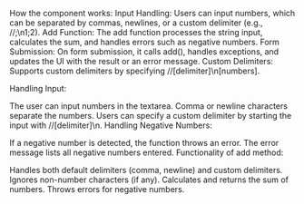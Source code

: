 
How the component works:
Input Handling:
Users can input numbers, which can be separated by commas, newlines, or a custom delimiter (e.g., //;\n1;2).
Add Function:
The add function processes the string input, calculates the sum, and handles errors such as negative numbers.
Form Submission:
On form submission, it calls add(), handles exceptions, and updates the UI with the result or an error message.
Custom Delimiters:
Supports custom delimiters by specifying //[delimiter]\n[numbers].


Handling Input:

The user can input numbers in the textarea.
Comma or newline characters separate the numbers.
Users can specify a custom delimiter by starting the input with //[delimiter]\n.
Handling Negative Numbers:

If a negative number is detected, the function throws an error.
The error message lists all negative numbers entered.
Functionality of add method:

Handles both default delimiters (comma, newline) and custom delimiters.
Ignores non-number characters (if any).
Calculates and returns the sum of numbers.
Throws errors for negative numbers.
